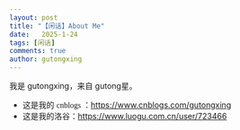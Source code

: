 ```yaml
---
layout: post
title: "【闲话】About Me"
date:   2025-1-24
tags: [闲话]
comments: true
author: gutongxing
---
```


我是 gutongxing，来自 gutong星。

- 这是我的 <font style="font-family:Sitka Text"> cnblogs </font>：<https://www.cnblogs.com/gutongxing>
- 这是我的洛谷：<https://www.luogu.com.cn/user/723466>
